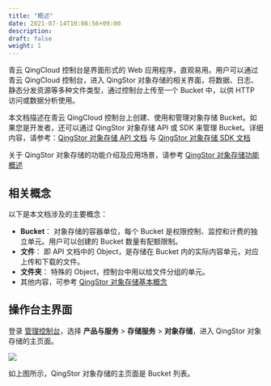 ```yaml
---
title: "概述"
date: 2021-07-14T10:08:56+09:00
description:
draft: false
weight: 1
---
```


青云 QingCloud 控制台是界面形式的 Web 应用程序，直观易用。用户可以通过青云 QingCloud 控制台，进入 QingStor 对象存储的相关界面，将数据、日志、静态分发资源等多种文件类型，通过控制台上传至一个 Bucket 中，以供 HTTP 访问或数据分析使用。

本文档描述在青云 QingCloud 控制台上创建、使用和管理对象存储 Bucket。如果您是开发者，还可以通过 QingStor 对象存储 API 或 SDK 来管理 Bucket。详细内容，请参考：[QingStor 对象存储 API 文档](/storage/object-storage/api/) 与 [QingStor 对象存储 SDK 文档](/storage/object-storage/sdk/)

关于 QingStor 对象存储的功能介绍及应用场景，请参考 [QingStor 对象存储功能概述](/storage/object-storage/intro/function_list/)

## 相关概念
以下是本文档涉及的主要概念：

- **Bucket**： 对象存储的容器单位，每个 Bucket 是权限控制、监控和计费的独立单元。用户可以创建的 Bucket 数量有配额限制。
- **文件**： 即 API 文档中的 Object，是存储在 Bucket 内的实际内容单元，对应上传和下载的文件。
- **文件夹**： 特殊的 Object，控制台中用以给文件分组的单元。
- 其他内容，可参考 [QingStor 对象存储基本概念](/storage/object-storage/intro/object-storage/#基本概念)

## 操作台主界面

登录 [管理控制台](https://console.qingcloud.com/login)，选择 **产品与服务** > **存储服务** > **对象存储**，进入 QingStor 对象存储的主页面。

![](../_images/console_main.png)

如上图所示，QingStor 对象存储的主页面是 Bucket 列表。


